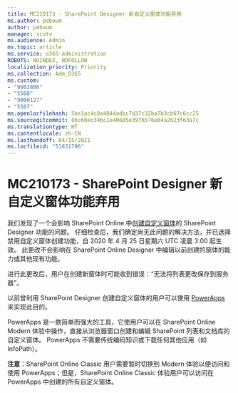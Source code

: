 ```yaml
---
title: MC210173 - SharePoint Designer 新自定义窗体功能弃用
ms.author: pebaum
author: pebaum
manager: scotv
ms.audience: Admin
ms.topic: article
ms.service: o365-administration
ROBOTS: NOINDEX, NOFOLLOW
localization_priority: Priority
ms.collection: Adm_O365
ms.custom:
- "9002886"
- "5508"
- "9000127"
- "5507"
ms.openlocfilehash: 5be1ac4c8a4044adbc7d37c32ba7b3cb67c6cc25
ms.sourcegitcommit: 8bc60ec34bc1e40685e3976576e04a2623f63a7c
ms.translationtype: HT
ms.contentlocale: zh-CN
ms.lasthandoff: 04/15/2021
ms.locfileid: "51831796"
---
```

# <a name="mc210173---sharepoint-designer-new-custom-form-feature-deprecation"></a>MC210173 - SharePoint Designer 新自定义窗体功能弃用

我们发现了一个会影响 SharePoint Online 中[创建自定义窗体](https://support.microsoft.com/en-us/office/create-a-custom-list-form-using-sharepoint-designer-917d8fdb-ee00-4441-adb3-a94612d1d105?ui=en-us&rs=en-us&ad=us#bm2)的 SharePoint Designer 功能的问题。 仔细检查后，我们确定尚无此问题的解决方法，并已选择禁用自定义窗体创建功能，自 2020 年 4 月 25 日星期六 UTC 凌晨 3:00 起生效。 此更改不会影响在 SharePoint Online Designer 中编辑以前创建的窗体的能力或其他现有功能。

进行此更改后，用户在创建新窗体时可能收到错误：“无法将列表更改保存到服务器”。

以前曾利用 SharePoint Designer 创建自定义窗体的用户可以使用 [PowerApps](https://docs.microsoft.com/powerapps/maker/canvas-apps/customize-list-form) 来实现此目的。

PowerApps 是一款简单而强大的工具，它使用户可以在 SharePoint Online Modern 体验中操作，直接从浏览器窗口创建和编辑 SharePoint 列表和文档库的自定义窗体。 PowerApps 不需要传统编码知识或下载任何其他应用（如 InfoPath）。

**注意**：SharePoint Online Classic 用户需要暂时切换到 Modern 体验以便访问和使用 PowerApps；但是，SharePoint Online Classic 体验用户可以访问在 PowerApps 中创建的所有自定义窗体。
